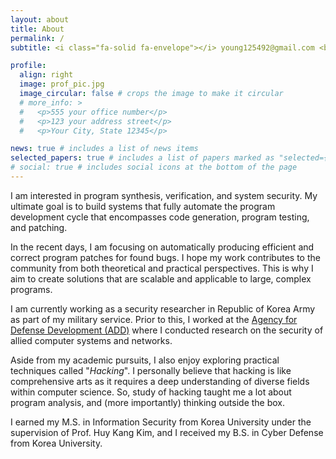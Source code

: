 ```yaml
---
layout: about
title: About
permalink: /
subtitle: <i class="fa-solid fa-envelope"></i> young125492@gmail.com <br><i class="fa-brands fa-github"></i> <a href="https://github.com/zer0fall">zer0fall<a> <br>&nbsp;<i class="fa-solid fa-file"></i> <a href="https://younggi.info/assets/pdf/ygpark_cv.pdf">CV<a>

profile:
  align: right
  image: prof_pic.jpg
  image_circular: false # crops the image to make it circular
  # more_info: >
  #   <p>555 your office number</p>
  #   <p>123 your address street</p>
  #   <p>Your City, State 12345</p>

news: true # includes a list of news items
selected_papers: true # includes a list of papers marked as "selected={true}"
# social: true # includes social icons at the bottom of the page
---
```


I am interested in program synthesis, verification, and system security. 
My ultimate goal is to build systems that fully automate the program development cycle that encompasses code generation, program testing, and patching.

In the recent days, I am focusing on automatically producing efficient and correct program patches for found bugs.
I hope my work contributes to the community from both theoretical and practical perspectives.
This is why I aim to create solutions that are scalable and applicable to large, complex programs.

<!-- My recent study was about locating  -->

I am currently working as a security researcher in Republic of Korea Army as part of my military service.
Prior to this, I worked at the [Agency for Defense Development (ADD)](https://https://www.add.re.kr/eps) where I conducted research on the security of allied computer systems and networks.

Aside from my academic pursuits, 
I also enjoy exploring practical techniques called "*Hacking*".
I personally believe that hacking is like comprehensive arts as it requires a deep understanding of diverse fields within computer science.
So, study of hacking taught me a lot about program analysis, and (more importantly) thinking outside the box.

I earned my M.S. in Information Security from Korea University under the supervision of Prof. Huy Kang Kim, and I received my B.S. in Cyber Defense from Korea University.

<!-- 
Write your biography here. Tell the world about yourself. Link to your favorite [subreddit](http://reddit.com). You can put a picture in, too. The code is already in, just name your picture `prof_pic.jpg` and put it in the `img/` folder.

Put your address / P.O. box / other info right below your picture. You can also disable any of these elements by editing `profile` property of the YAML header of your `_pages/about.md`. Edit `_bibliography/papers.bib` and Jekyll will render your [publications page](/al-folio/publications/) automatically.

Link to your social media connections, too. This theme is set up to use [Font Awesome icons](https://fontawesome.com/) and [Academicons](https://jpswalsh.github.io/academicons/), like the ones below. Add your Facebook, Twitter, LinkedIn, Google Scholar, or just disable all of them. -->

